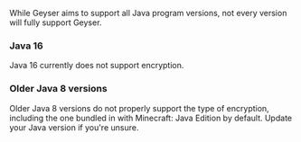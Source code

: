 While Geyser aims to support all Java program versions, not every version will fully support Geyser.

### Java 16

Java 16 currently does not support encryption.

### Older Java 8 versions

Older Java 8 versions do not properly support the type of encryption, including the one bundled in with Minecraft: Java Edition by default. Update your Java version if you're unsure.